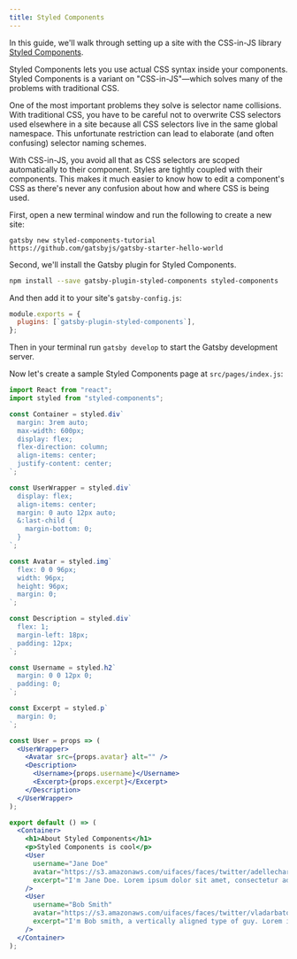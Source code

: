 ```yaml
---
title: Styled Components
---
```


In this guide, we'll walk through setting up a site with the CSS-in-JS library [Styled Components](https://www.styled-components.com/).

Styled Components lets you use actual CSS syntax inside your components. Styled Components is a variant on "CSS-in-JS"—which solves many of the problems with traditional CSS.

One of the most important problems they solve is selector name collisions. With traditional CSS, you have to be careful not to overwrite CSS selectors used elsewhere in a site because all CSS selectors live in the same global namespace. This unfortunate restriction can lead to elaborate (and often confusing) selector naming schemes.

With CSS-in-JS, you avoid all that as CSS selectors are scoped automatically to their component. Styles are tightly coupled with their components. This makes it much easier to know how to edit a component's CSS as there's never any confusion about how and where CSS is being used.

First, open a new terminal window and run the following to create a new site:

```shell
gatsby new styled-components-tutorial https://github.com/gatsbyjs/gatsby-starter-hello-world
```

Second, we'll install the Gatsby plugin for Styled Components.

```sh
npm install --save gatsby-plugin-styled-components styled-components
```

And then add it to your site's `gatsby-config.js`:

```javascript
module.exports = {
  plugins: [`gatsby-plugin-styled-components`],
};
```

Then in your terminal run `gatsby develop` to start the Gatsby development server.

Now let's create a sample Styled Components page at `src/pages/index.js`:

```jsx
import React from "react";
import styled from "styled-components";

const Container = styled.div`
  margin: 3rem auto;
  max-width: 600px;
  display: flex;
  flex-direction: column;
  align-items: center;
  justify-content: center;
`;

const UserWrapper = styled.div`
  display: flex;
  align-items: center;
  margin: 0 auto 12px auto;
  &:last-child {
    margin-bottom: 0;
  }
`;

const Avatar = styled.img`
  flex: 0 0 96px;
  width: 96px;
  height: 96px;
  margin: 0;
`;

const Description = styled.div`
  flex: 1;
  margin-left: 18px;
  padding: 12px;
`;

const Username = styled.h2`
  margin: 0 0 12px 0;
  padding: 0;
`;

const Excerpt = styled.p`
  margin: 0;
`;

const User = props => (
  <UserWrapper>
    <Avatar src={props.avatar} alt="" />
    <Description>
      <Username>{props.username}</Username>
      <Excerpt>{props.excerpt}</Excerpt>
    </Description>
  </UserWrapper>
);

export default () => (
  <Container>
    <h1>About Styled Components</h1>
    <p>Styled Components is cool</p>
    <User
      username="Jane Doe"
      avatar="https://s3.amazonaws.com/uifaces/faces/twitter/adellecharles/128.jpg"
      excerpt="I'm Jane Doe. Lorem ipsum dolor sit amet, consectetur adipisicing elit."
    />
    <User
      username="Bob Smith"
      avatar="https://s3.amazonaws.com/uifaces/faces/twitter/vladarbatov/128.jpg"
      excerpt="I'm Bob smith, a vertically aligned type of guy. Lorem ipsum dolor sit amet, consectetur adipisicing elit."
    />
  </Container>
);
```
